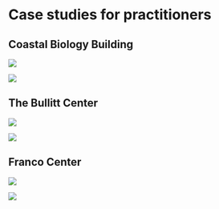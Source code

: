 # Case studies for practitioners

## Coastal Biology Building

![](<../.gitbook/assets/0 (15).png>)



![](<../.gitbook/assets/1 (37).png>)



## The Bullitt Center

![](<../.gitbook/assets/2 (6).png>)



![](<../.gitbook/assets/3 (6).png>)



## Franco Center

![](<../.gitbook/assets/4 (9).png>)



![](<../.gitbook/assets/5 (3).png>)
